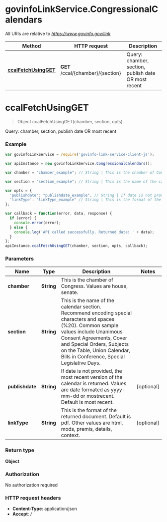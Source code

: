 # govinfoLinkService.CongressionalCalendars

All URIs are relative to *https://www.govinfo.gov/link*

Method | HTTP request | Description
------------- | ------------- | -------------
[**ccalFetchUsingGET**](CongressionalCalendars.md#ccalFetchUsingGET) | **GET** /ccal/{chamber}/{section} | Query: chamber, section, publish date OR most recent


<a name="ccalFetchUsingGET"></a>
# **ccalFetchUsingGET**
> Object ccalFetchUsingGET(chamber, section, opts)

Query: chamber, section, publish date OR most recent

### Example
```javascript
var govinfoLinkService = require('govinfo-link-service-client-js');

var apiInstance = new govinfoLinkService.CongressionalCalendars();

var chamber = "chamber_example"; // String | This is the chamber of Congress. Values are house, senate.

var section = "section_example"; // String | This is the name of the calendar section. Recommend encoding special characters and spaces (%20). Common sample values include Unanimous Consent Agreements, Cover and Special Orders, Subjects on the Table, Union Calendar, Bills in Conference, Special Legislative Days.

var opts = { 
  'publishdate': "publishdate_example", // String | If date is not provided, the most recent version of the calendar is returned. Values are date formated as yyyy-mm-dd or mostrecent. Default is most recent.
  'linkType': "linkType_example" // String | This is the format of the returned document. Default is pdf. Other values are html, mods, premis, details, context.
};

var callback = function(error, data, response) {
  if (error) {
    console.error(error);
  } else {
    console.log('API called successfully. Returned data: ' + data);
  }
};
apiInstance.ccalFetchUsingGET(chamber, section, opts, callback);
```

### Parameters

Name | Type | Description  | Notes
------------- | ------------- | ------------- | -------------
 **chamber** | **String**| This is the chamber of Congress. Values are house, senate. | 
 **section** | **String**| This is the name of the calendar section. Recommend encoding special characters and spaces (%20). Common sample values include Unanimous Consent Agreements, Cover and Special Orders, Subjects on the Table, Union Calendar, Bills in Conference, Special Legislative Days. | 
 **publishdate** | **String**| If date is not provided, the most recent version of the calendar is returned. Values are date formated as yyyy-mm-dd or mostrecent. Default is most recent. | [optional] 
 **linkType** | **String**| This is the format of the returned document. Default is pdf. Other values are html, mods, premis, details, context. | [optional] 

### Return type

**Object**

### Authorization

No authorization required

### HTTP request headers

 - **Content-Type**: application/json
 - **Accept**: */*

